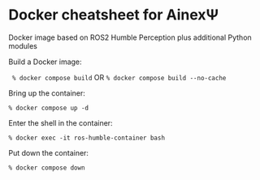 # Docker cheatsheet for AinexΨ

Docker image based on ROS2 Humble Perception plus additional Python modules

Build a Docker image:

``` % docker compose build``` OR ```% docker compose build --no-cache ```

Bring up the container:

```% docker compose up -d```

Enter the shell in the container:

```% docker exec -it ros-humble-container bash```

Put down the container:

```% docker compose down```

